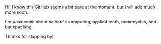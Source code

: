 Hi! I know this GitHub seems a bit bare at the moment, but I will add much more soon.

I'm passionate about scientific computing, applied math, motorcycles, and backpacking.

Thanks for stopping by!
